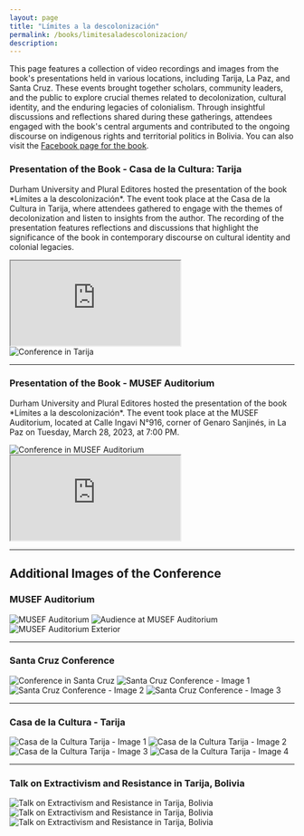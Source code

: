 ```yaml
---
layout: page
title: "Límites a la descolonización"
permalink: /books/limitesaladescolonizacion/
description:
---
```

This page features a collection of video recordings and images from the book's presentations held in various locations, including Tarija, La Paz, and Santa Cruz. These events brought together scholars, community leaders, and the public to explore crucial themes related to decolonization, cultural identity, and the enduring legacies of colonialism. Through insightful discussions and reflections shared during these gatherings, attendees engaged with the book's central arguments and contributed to the ongoing discourse on indigenous rights and territorial politics in Bolivia. You can also visit the [Facebook page for the book](https://www.facebook.com/profile.php?id=100090929704323).

<section class="content-book">
  
  <h3>Presentation of the Book - Casa de la Cultura: Tarija</h3>
  <p>Durham University and Plural Editores hosted the presentation of the book *Límites a la descolonización*. The event took place at the Casa de la Cultura in Tarija, where attendees gathered to engage with the themes of decolonization and listen to insights from the author. The recording of the presentation features reflections and discussions that highlight the significance of the book in contemporary discourse on cultural identity and colonial legacies.</p>

  <div class="fb-video-wrapper">
    <iframe src="https://www.facebook.com/plugins/video.php?href=https://fb.watch/uTU1sG6Fdl/" 
            allow="autoplay; clipboard-write; encrypted-media; picture-in-picture; web-share" 
            allowfullscreen></iframe>
  </div>

  <img class="conference-img" src="/images/Límites/tarija.jpg" alt="Conference in Tarija">

  <hr>

  <h3>Presentation of the Book - MUSEF Auditorium</h3>
  <p>Durham University and Plural Editores hosted the presentation of the book *Límites a la descolonización*. The event took place at the MUSEF Auditorium, located at Calle Ingavi N°916, corner of Genaro Sanjinés, in La Paz on Tuesday, March 28, 2023, at 7:00 PM.</p>

  <img class="conference-img" src="/images/Límites/conference1.jpg" alt="Conference in MUSEF Auditorium">
  
  <div class="fb-video-wrapper">
    <iframe src="https://www.facebook.com/plugins/video.php?href=https://fb.watch/uTU8zz08FT/" 
            allow="autoplay; clipboard-write; encrypted-media; picture-in-picture; web-share" 
            allowfullscreen></iframe>
  </div>

  <hr>

  <h2>Additional Images of the Conference</h2>

  <h3>MUSEF Auditorium</h3>
  <img class="conference-img" src="/images/Límites/conference.jpg" alt="MUSEF Auditorium">
  <img class="conference-img" src="/images/Límites/audience.jpg" alt="Audience at MUSEF Auditorium">
  <img class="conference-img" src="/images/Límites/musef.jpg" alt="MUSEF Auditorium Exterior">

  <hr>

  <h3>Santa Cruz Conference</h3>
  <img class="conference-img" src="/images/Límites/santa.jpg" alt="Conference in Santa Cruz">
  <img class="conference-img" src="/images/Límites/santa1.jpg" alt="Santa Cruz Conference - Image 1">
  <img class="conference-img" src="/images/Límites/santa3.jpg" alt="Santa Cruz Conference - Image 2">
  <img class="conference-img" src="/images/Límites/santa4.jpg" alt="Santa Cruz Conference - Image 3">

  <hr>

  <h3>Casa de la Cultura - Tarija</h3>
  <img class="conference-img" src="/images/Límites/tarija1.jpg" alt="Casa de la Cultura Tarija - Image 1">
  <img class="conference-img" src="/images/Límites/tarija2.jpg" alt="Casa de la Cultura Tarija - Image 2">
  <img class="conference-img" src="/images/Límites/tarija3.jpg" alt="Casa de la Cultura Tarija - Image 3">
  <img class="conference-img" src="/images/Límites/tarija4.jpg" alt="Casa de la Cultura Tarija - Image 4">

  <hr>

  <h3>Talk on Extractivism and Resistance in Tarija, Bolivia</h3>
  <img class="conference-img" src="/images/Límites/talk.jpg" alt="Talk on Extractivism and Resistance in Tarija, Bolivia">
  <img class="conference-img" src="/images/Límites/talk2.jpg" alt="Talk on Extractivism and Resistance in Tarija, Bolivia">
  <img class="conference-img" src="/images/Límites/talk3.jpg" alt="Talk on Extractivism and Resistance in Tarija, Bolivia">


</section>
